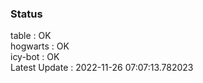 ### Status


table : OK  
hogwarts : OK  
icy-bot : OK  
Latest Update : 2022-11-26 07:07:13.782023
